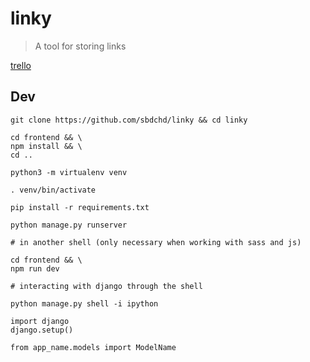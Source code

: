 # linky

> A tool for storing links

[trello](https://trello.com/b/ovCceyss/linky)

## Dev

```
git clone https://github.com/sbdchd/linky && cd linky

cd frontend && \
npm install && \
cd ..

python3 -m virtualenv venv

. venv/bin/activate

pip install -r requirements.txt

python manage.py runserver

# in another shell (only necessary when working with sass and js)

cd frontend && \
npm run dev
```

```
# interacting with django through the shell

python manage.py shell -i ipython

import django
django.setup()

from app_name.models import ModelName
```
